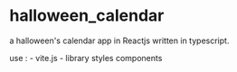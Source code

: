 # halloween_calendar

a halloween's calendar app in Reactjs written in typescript.

use : - vite.js
      - library styles components
